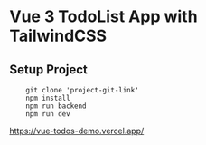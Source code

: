 # Vue 3 TodoList App with TailwindCSS

## Setup Project

```
    git clone 'project-git-link'
    npm install
    npm run backend
    npm run dev

```

https://vue-todos-demo.vercel.app/